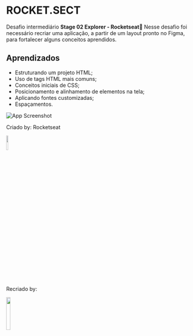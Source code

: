 # ROCKET.SECT

Desafio intermediário **Stage 02 Explorer - Rocketseat🚀**
Nesse desafio foi necessário recriar uma aplicação, a partir de um layout pronto no Figma, para fortalecer alguns conceitos aprendidos.

## Aprendizados

- Estruturando um projeto HTML;
- Uso de tags HTML mais comuns;
- Conceitos iniciais de CSS;
- Posicionamento e alinhamento de elementos na tela;
- Aplicando fontes customizadas;
- Espaçamentos.

![App Screenshot](https://i.ibb.co/wdnCxRP/Sem-t-tulo.png)

Criado by: Rocketseat
<div>
  <img width='10%' src="https://cdn.worldvectorlogo.com/logos/rocketseat.svg" />
</div>


Recriado by:
<div>
  <img width='15%' src="https://i.ibb.co/BKyBjsw/C-pia-de-MR-ASILVA-removebg-preview.png" />
</div>

